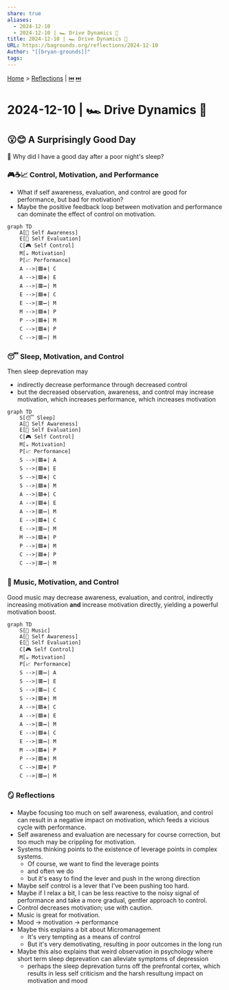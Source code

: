 ```yaml
---
share: true
aliases:
  - 2024-12-10
  - 2024-12-10 | 🏎️ Drive Dynamics 🔁
title: 2024-12-10 | 🏎️ Drive Dynamics 🔁
URL: https://bagrounds.org/reflections/2024-12-10
Author: "[[bryan-grounds]]"
tags: 
---
```

[Home](../index.md) > [Reflections](./index.md) | [⏮️](./2024-12-09.md) [⏭️](./2024-12-12.md)  
# 2024-12-10 | 🏎️ Drive Dynamics 🔁  
## 😮😊 A Surprisingly Good Day  
🤔 Why did I have a good day after a poor night's sleep?  
  
### 🎮☕📈 Control, Motivation, and Performance  
- What if self awareness, evaluation, and control are good for performance, but bad for motivation?  
- Maybe the positive feedback loop between motivation and performance can dominate the effect of control on motivation.  
  
```mermaid  
graph TD  
    A[👀 Self Awareness]  
    E[📏 Self Evaluation]  
    C[🎮 Self Control]  
    M[☕ Motivation]  
    P[📈 Performance]  
    A -->|🟩➕| C  
    A -->|🟩➕| E  
    A -->|🟥➖| M  
    E -->|🟩➕| C  
    E -->|🟥➖| M  
    M -->|🟩➕| P  
    P -->|🟩➕| M  
    C -->|🟩➕| P  
    C -->|🟥➖| M  
```  
  
### 😴 Sleep, Motivation, and Control  
Then sleep deprevation may  
- indirectly decrease performance through decreased control  
- but the decreased observation, awareness, and control may increase motivation, which increases performance, which increases motivation  
  
```mermaid  
graph TD  
    S[😴 Sleep]  
    A[👀 Self Awareness]  
    E[📏 Self Evaluation]  
    C[🎮 Self Control]  
    M[☕ Motivation]  
    P[📈 Performance]  
    S -->|🟩➕| A  
    S -->|🟩➕| E  
    S -->|🟩➕| C  
    S -->|🟩➕| M  
    A -->|🟩➕| C  
    A -->|🟩➕| E  
    A -->|🟥➖| M  
    E -->|🟩➕| C  
    E -->|🟥➖| M  
    M -->|🟩➕| P  
    P -->|🟩➕| M  
    C -->|🟩➕| P  
    C -->|🟥➖| M  
```  
  
### 🎵 Music, Motivation, and Control  
Good music may decrease awareness, evaluation, and control, indirectly increasing motivation **and** increase motivation directly, yielding a powerful motivation boost.  
  
```mermaid  
graph TD  
    S[🎵 Music]  
    A[👀 Self Awareness]  
    E[📏 Self Evaluation]  
    C[🎮 Self Control]  
    M[☕ Motivation]  
    P[📈 Performance]  
    S -->|🟥➖| A  
    S -->|🟥➖| E  
    S -->|🟥➖| C  
    S -->|🟩➕| M  
    A -->|🟩➕| C  
    A -->|🟩➕| E  
    A -->|🟥➖| M  
    E -->|🟩➕| C  
    E -->|🟥➖| M  
    M -->|🟩➕| P  
    P -->|🟩➕| M  
    C -->|🟩➕| P  
    C -->|🟥➖| M  
```  
  
### 🪞 Reflections  
- Maybe focusing too much on self awareness, evaluation, and control can result in a negative impact on motivation, which feeds a vicious cycle with performance.  
- Self awareness and evaluation are necessary for course correction, but too much may be crippling for motivation.  
- Systems thinking points to the existence of leverage points in complex systems.   
  - Of course, we want to find the leverage points  
  - and often we do  
  - but it's easy to find the lever and push in the wrong direction  
- Maybe self control is a lever that I've been pushing too hard.  
- Maybe if I relax a bit, I can be less reactive to the noisy signal of performance and take a more gradual, gentler approach to control.  
- Control decreases motivation; use with caution.  
- Music is great for motivation.  
- Mood -> motivation -> performance  
- Maybe this explains a bit about Micromanagement  
  - It's very tempting as a means of control  
  - But it's very demotivating, resulting in poor outcomes in the long run  
- Maybe this also explains that weird observation in psychology where short term sleep deprevation can alleviate symptoms of depression  
  - perhaps the sleep deprevation turns off the prefrontal cortex, which results in less self criticism and the harsh resultung impact on motivation and mood  
